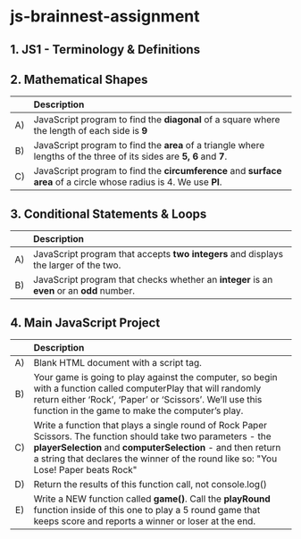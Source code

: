 # **js-brainnest-assignment**

## 1. JS1 - Terminology & Definitions 

## 2. Mathematical Shapes
|  | Description|
| :----: | :--- |
| A) | JavaScript program to find the **diagonal** of a square where the length of each side is **9** |
| B) |  JavaScript program to find the **area** of a triangle where lengths of the three of its sides are **5, 6** and **7**. |
| C) | JavaScript program to find the **circumference** and **surface area** of a circle whose radius is 4. We use **PI**. |

## 3. Conditional Statements & Loops
| | Description|
| :----: | :--- |
| A) | JavaScript program that accepts **two integers** and displays the larger of the two. |
| B) | JavaScript program that checks whether an **integer** is an **even** or an **odd** number. |

## 4. Main JavaScript Project
| | Description|
| :----: | :--- |
| A) | Blank HTML document with a script tag.  |
| B) | Your game is going to play against the computer, so begin with a function called computerPlay that will randomly return either ‘Rock’, ‘Paper’ or ‘Scissors’. We’ll use this function in the game to make the computer’s play. |
| C) | Write a function that plays a single round of Rock Paper Scissors. The function should take two parameters - the **playerSelection** and **computerSelection** - and then return a string that declares the winner of the round like so: "You Lose! Paper beats Rock" |
| D) | Return the results of this function call, not console.log() |
| E) | Write a NEW function called **game()**. Call the **playRound** function inside of this one to play a 5 round game that keeps score and reports a winner or loser at the end. |
